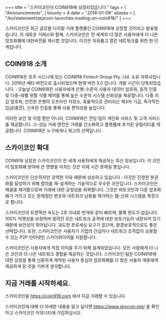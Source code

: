 +++
title = "스카이코인이 COIN918에 상장되었습니다."
tags = [
    "Announcements",
]
bounty = 4
date = "2018-01-08"
aliases = [
	"/ko/statement/skycoin-launches-trading-on-coin918/"
]
+++

스카이코인은 최근 글로벌 디지털 거래 플랫폼인 COIN918에 상장할 것이라고 발표했습니다. 이 새로운 거래소와 함께, 스카이코인은 전 세계의 더 많은 사용자에게 더 나은 암호화폐에 대한비전을 제시할 것입니다. 이것은 자유롭고 열린 네트워크를 위한 한 단계입니다.

## COIN918 소개

COIN918은 호주 시드니에 있는 COIN918 Fintech Group Pty. Ltd. 소유 자회사입니다. 2016년 베타 버전으로 출시되었으며 현재 버전 5.0 입니다. 개발 시간이 단축되었습니다. : 오늘날 COIN918은 사용자에게 은행-수준의 사용자 데이터 암호화, 동적 인증 및 다중-레벨 위험 식별 제어를 통해 높은 수준의 시스템 신뢰성을 제공합니다. 다중 지갑 암호화, 안전한 은행의 오프라인 저장소, 효율적으로 관리되는 제3자 기금, 즉각적인 입금(충전), 신속한 인출을 통해 사용 편의성을 높입니다.

이러한 보안 및 이점 뿐만 아니라, COIN918은 전담 팀이 개인화 서비스 및 고객 서비스를 제공합니다. 고-성능 거래 엔진은 거래를 간소화하고 플랫폼에 추가된 유틸리티를 제공합니다. COIN918은 누구에게나 최고의 선택입니다.

## 스카이코인 확대

COIN918 상장은 스카이코인이 전 세계 사용자에게 제공하는 최신 정보입니다. 이 코인이 암호화폐 분야에 큰 영향을 미치는 것은 이제 시간 문제일 뿐입니다.

스카이코인은 단순하지만 강력한 이유 때문에 상승하고 있습니다 : 이것은 진정한 분권화를 달성하기 위해 합의를 재-설계하는 기술적으로 우수한 코인입니다. 스카이코인은 채굴을 제거함으로써 거래에 대한 공정성을 회복합니다. 그것은 비트코인과 다른 암호화폐가 가지고 있는 문제점인 변조와 네트워크 남용을 제거하는 웹-신뢰 시스템을 특징으로 합니다.

스카이코인의 트랜젝션 속도는 2초 이내로 번개와 같이 빠르며, 블록 한도가 없습니다. 100% 익명성을 보장하며 알려진 모든 네트워크 공격에 대한 보호기능이 내장되어 있기 때문에 보안성이 뛰어납니다. 과도한 프로세싱 요구가 없으며, 환경보호적으로도 좋은 선택입니다. 또한, 스카이코인은 사용자기 기업의 간섭이나 네트워크 조작없이 요용할 수 있는 P2P 인터넷인 스카이와이어를 지원합니다.

스카이코인은 사용자에게 직접 이익을 주기 위해 설계되었습니다. 모든 사람에게 더 나은 코인과 더 나은 네트워크 경험을 제공하는 것입니다. 스카이코인 팀은 COIN918에 대한 상장을 통해 신중하게 제작된 사용자 중심의 암호화폐를 더 많은 사용자 계층에게 제공하게 된 것을 기쁘게 생각합니다.

## 지금 거래를 시작하세요.

스카이코인을 https://coin918.com 에서 지금 거래할 수 있습니다.

스카이코인에 대해 더 자세한 내용을 알고 싶다면 https://www.skycoin.net/ 을 확인하고 스카이코인 커뮤니티에 가입하십시오.
